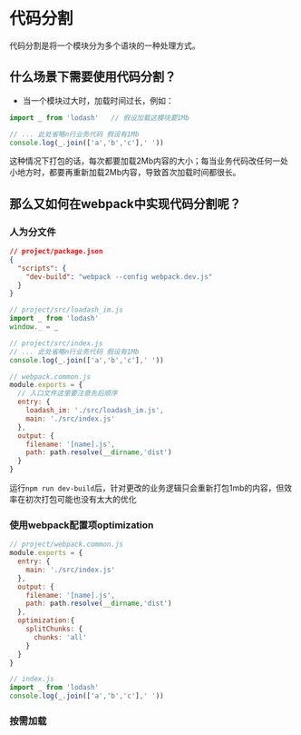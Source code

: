  # 代码分割
 代码分割是将一个模块分为多个语块的一种处理方式。

 ## 什么场景下需要使用代码分割？  
 * 当一个模块过大时，加载时间过长，例如：
  ```js
  import _ from 'lodash'   // 假设加载这模块要1Mb

  // ... 此处省略n行业务代码 假设有1Mb
  console.log(_.join(['a','b','c'],' '))
  ```
  这种情况下打包的话，每次都要加载2Mb内容的大小；每当业务代码改任何一处小地方时，都要再重新加载2Mb内容，导致首次加载时间都很长。  


## 那么又如何在webpack中实现代码分割呢？  
### 人为分文件  
```json
// project/package.json
{
  "scripts": {
    "dev-build": "webpack --config webpack.dev.js"
  }
}
```
```js
// project/src/loadash_im.js
import _ from 'lodash'
window._ = _

// project/src/index.js
// ... 此处省略n行业务代码 假设有1Mb
console.log(_.join(['a','b','c'],' '))

// webpack.common.js
module.exports = {
  // 入口文件这里要注意先后顺序
  entry: {
    loadash_im: './src/loadash_im.js',
    main: './src/index.js'
  },
  output: {
    filename: '[name].js',
    path: path.resolve(__dirname,'dist')
  }
}
```
运行```npm run dev-build```后，针对更改的业务逻辑只会重新打包1mb的内容，但效率在初次打包可能也没有太大的优化

### 使用webpack配置项optimization
```js
// project/webpack.common.js
module.exports = {
  entry: {
    main: './src/index.js'
  },
  output: {
    filename: '[name].js',
    path: path.resolve(__dirname,'dist')
  },
  optimization:{
    splitChunks: {
      chunks: 'all'
    }
  }
}

// index.js 
import _ from 'lodash'
console.log(_.join(['a','b','c'],' '))
```

### 按需加载